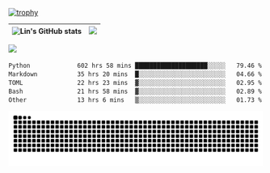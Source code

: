 [![trophy](https://github-profile-trophy.vercel.app/?username=ocss884&column=7)](https://github.com/ocss884)

| ![Lin's GitHub stats](https://github-readme-stats.vercel.app/api?username=ocss884&show_icons=true&hide_border=True&count_private=true) | ![](https://github-readme-streak-stats.herokuapp.com?user=ocss884&hide_border=true&date_format=M%20j%5B%2C%20Y%5D&ring=7EDDCF&fire=7EDDCF") |
| ------------------------------------------------------------ | ------------------------------------------------------------ |

![](https://komarev.com/ghpvc/?username=ocss884&color=brightgreen)

<!--START_SECTION:waka-->

```txt
Python             602 hrs 58 mins ████████████████████░░░░░   79.46 %
Markdown           35 hrs 20 mins  █░░░░░░░░░░░░░░░░░░░░░░░░   04.66 %
TOML               22 hrs 23 mins  ▓░░░░░░░░░░░░░░░░░░░░░░░░   02.95 %
Bash               21 hrs 58 mins  ▓░░░░░░░░░░░░░░░░░░░░░░░░   02.89 %
Other              13 hrs 6 mins   ▒░░░░░░░░░░░░░░░░░░░░░░░░   01.73 %
```

<!--END_SECTION:waka-->

<p align="center">
   <img src="https://github.com/ocss884/ocss884/blob/output/github-snake.svg" alt="snake">
</p>
